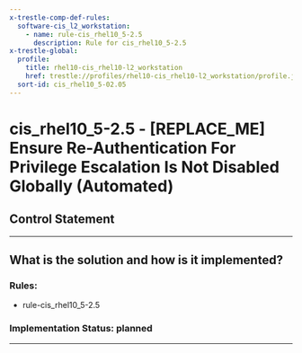 ```yaml
---
x-trestle-comp-def-rules:
  software-cis_l2_workstation:
    - name: rule-cis_rhel10_5-2.5
      description: Rule for cis_rhel10_5-2.5
x-trestle-global:
  profile:
    title: rhel10-cis_rhel10-l2_workstation
    href: trestle://profiles/rhel10-cis_rhel10-l2_workstation/profile.json
  sort-id: cis_rhel10_5-02.05
---
```


# cis_rhel10_5-2.5 - \[REPLACE_ME\] Ensure Re-Authentication For Privilege Escalation Is Not Disabled Globally (Automated)

## Control Statement

______________________________________________________________________

## What is the solution and how is it implemented?

<!-- For implementation status enter one of: implemented, partial, planned, alternative, not-applicable -->

<!-- Note that the list of rules under ### Rules: is read-only and changes will not be captured after assembly to JSON -->

<!-- Add control implementation description here for control: cis_rhel10_5-2.5 -->

### Rules:

  - rule-cis_rhel10_5-2.5

### Implementation Status: planned

______________________________________________________________________
